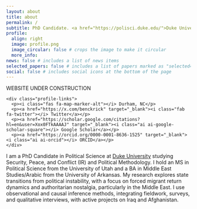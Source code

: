 ```yaml
---
layout: about
title: about
permalink: /
subtitle: PhD Candidate. <a href="https://polisci.duke.edu/">Duke University</a>.
profile:
  align: right
  image: profile.png
  image_circular: false # crops the image to make it circular
  more_info: 
news: false # includes a list of news items
selected_papers: false # includes a list of papers marked as "selected={true}"
social: false # includes social icons at the bottom of the page
---
```

WEBSITE UNDER CONSTRUCTION 

    <div class="profile-links">
      <p><i class="fas fa-map-marker-alt"></i> Durham, NC</p>
      <p><a href="https://x.com/benckrick" target="_blank"><i class="fab fa-twitter"></i> Twitter</a></p>
      <p><a href="https://scholar.google.com/citations?hl=en&user=Xox0FTkAAAAJ" target="_blank"><i class="ai ai-google-scholar-square"></i> Google Scholar</a></p>
      <p><a href="https://orcid.org/0000-0001-8636-1525" target="_blank"><i class="ai ai-orcid"></i> ORCID</a></p>
    </div>

I am a PhD Candidate in Political Science at [Duke University](https://polisci.duke.edu/) studying Security, Peace, and Conflict (IR) and Political Methodology. I hold an MS in Political Science from the University of Utah and a BA in Middle East Studies/Arabic from the University of Arkansas. My research explores state transitions from political instability, with a focus on forced migrant return dynamics and authoritarian nostalgia, particularly in the Middle East. I use observational and causal inference methods, integrating fieldwork, surveys, and qualitative interviews, with active projects on Iraq and Afghanistan.
